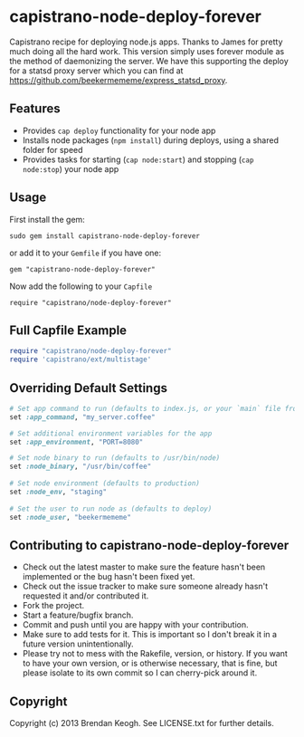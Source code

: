 capistrano-node-deploy-forever
==============================

Capistrano recipe for deploying node.js apps. Thanks to James for pretty much doing all the hard work. This version simply uses forever module as the method of daemonizing the server. We have this supporting the deploy for a statsd proxy server which you can find at https://github.com/beekermememe/express_statsd_proxy.

Features
--------
- Provides `cap deploy` functionality for your node app
- Installs node packages (`npm install`) during deploys, using a shared folder for speed
- Provides tasks for starting (`cap node:start`) and stopping (`cap node:stop`) your node app


Usage
-----

First install the gem:

    sudo gem install capistrano-node-deploy-forever

or add it to your `Gemfile` if you have one:

    gem "capistrano-node-deploy-forever"

Now add the following to your `Capfile`

    require "capistrano/node-deploy-forever"


Full Capfile Example
--------------------

```ruby
require "capistrano/node-deploy-forever"
require 'capistrano/ext/multistage'
```


Overriding Default Settings
---------------------------

```ruby
# Set app command to run (defaults to index.js, or your `main` file from `package.json`)
set :app_command, "my_server.coffee"

# Set additional environment variables for the app
set :app_environment, "PORT=8080"

# Set node binary to run (defaults to /usr/bin/node)
set :node_binary, "/usr/bin/coffee"
    
# Set node environment (defaults to production)
set :node_env, "staging"
    
# Set the user to run node as (defaults to deploy)
set :node_user, "beekermememe"

```


Contributing to capistrano-node-deploy-forever
--------------------------------------
 
* Check out the latest master to make sure the feature hasn't been implemented or the bug hasn't been fixed yet.
* Check out the issue tracker to make sure someone already hasn't requested it and/or contributed it.
* Fork the project.
* Start a feature/bugfix branch.
* Commit and push until you are happy with your contribution.
* Make sure to add tests for it. This is important so I don't break it in a future version unintentionally.
* Please try not to mess with the Rakefile, version, or history. If you want to have your own version, or is otherwise necessary, that is fine, but please isolate to its own commit so I can cherry-pick around it.


Copyright
---------

Copyright (c) 2013 Brendan Keogh. See LICENSE.txt for
further details.

